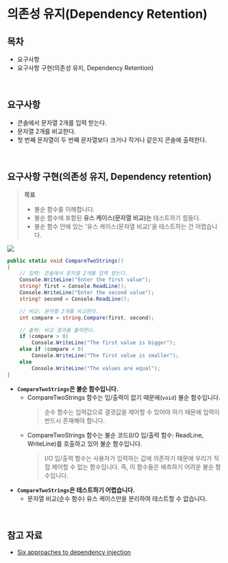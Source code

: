 # 의존성 유지(Dependency Retention)

## 목차
- 요구사항
- 요구사항 구현(의존성 유지, Dependency Retention)

<br/>

## 요구사항
- 콘솔에서 문자열 2개를 입력 받는다.
- 문자열 2개를 비교한다.
- 첫 번째 문자열이 두 번째 문자열보다 크거나 작거나 같은지 콘솔에 출력한다.

<br/>

## 요구사항 구현(의존성 유지, Dependency retention)
> **목표**
> - 불순 함수를 이해합니다.
> - 불순 함수에 포함된 **유스 케이스(문자열 비교)는** 테스트하기 힘들다.
> - 불순 함수 안에 있는 '유스 케이스(문자열 비교)'을 테스트하는 건 어렵습니다.

![](./images/2023-12-09-23-05-52.png)

```cs
public static void CompareTwoStrings()
{
    // 입력: 콘솔에서 문자열 2개를 입력 받는다.
    Console.WriteLine("Enter the first value");
    string? first = Console.ReadLine();
    Console.WriteLine("Enter the second value");
    string? second = Console.ReadLine();

    // 비교: 문자열 2개를 비교한다.
    int compare = string.Compare(first, second);

    // 출력: 비교 결과를 출력한다.
    if (compare > 0)
        Console.WriteLine("The first value is bigger");
    else if (compare < 0)
        Console.WriteLine("The first value is smaller");
    else
        Console.WriteLine("The values are equal");
}
```
- **`CompareTwoStrings`은 불순 함수입니다.**
  - CompareTwoStrings 함수는 입/출력이 없기 때문에(`void`) 불순 함수입니다.
    > 순수 함수는 입력값으로 결괏값을 제어할 수 있어야 하기 때문에 입력이 반드시 존재해야 합니다.
  - CompareTwoStrings 함수는 불순 코드(I/O 입/출력 함수: ReadLine, WriteLine)를 호출하고 있어 불순 함수입니다.
    > I/O 입/출력 함수는 사용자가 입력하는 값에 의존하기 때문에 우리가 직접 제어할 수 없는 함수입니다. 즉, 이 함수들은 예측하기 어려운 불순 함수입니다.
- **`CompareTwoStrings`은 테스트하기 어렵습니다.**
  - 문자열 비교(순수 함수) 유스 케이스만을 분리하여 테스트할 수 없습니다.

<br/>

## 참고 자료
- [Six approaches to dependency injection](https://fsharpforfunandprofit.com/posts/dependencies/)
